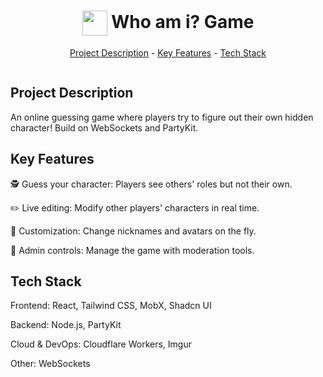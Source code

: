 <h1 align="center"><img src="https://i.imgur.com/kBqzPM9.png" alt="" align="center" width="40" height="40"> Who am i? Game</h1>
<p align="center"><a href="#project-description">Project Description</a> - <a href="#key-features">Key Features</a> - <a href="#technology-stack">Tech Stack</a></p>

<img src="https://i.imgur.com/aXjeatO.png" alt="" align="center" width="auto" height="auto">

## Project Description

An online guessing game where players try to figure out their own hidden character! Build on WebSockets and PartyKit.


## Key Features

🕵️ Guess your character: Players see others' roles but not their own.

✏️ Live editing: Modify other players' characters in real time.

🎨 Customization: Change nicknames and avatars on the fly.

👑 Admin controls: Manage the game with moderation tools.

## Tech Stack

Frontend: React, Tailwind CSS, MobX, Shadcn UI

Backend: Node.js, PartyKit

Cloud & DevOps: Cloudflare Workers, Imgur

Other: WebSockets
